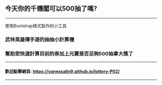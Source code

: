 ## 今天你的千機閣可以500抽了嗎?
____
使用Bootstrap樣式製作的小工具
### 武林英雄傳手遊的抽抽小計算機
### 幫助您快速計算目前的券加上元寶是否足夠500抽拿大獎了
___
#### 歡迎點擊網頁: https://vanessalin9.github.io/lottery-P02/
---